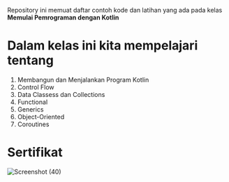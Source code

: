 Repository ini memuat daftar contoh kode dan latihan yang ada pada kelas **Memulai Pemrograman dengan Kotlin**

# Dalam kelas ini kita mempelajari tentang

  1. Membangun dan Menjalankan Program Kotlin
  2. Control Flow
  3. Data Classess dan Collections
  4. Functional
  5. Generics
  6. Object-Oriented
  7. Coroutines
  
  # Sertifikat
  
![Screenshot (40)](https://user-images.githubusercontent.com/47202729/78749233-08550180-7998-11ea-80ae-add2a3e62c55.png)
  
